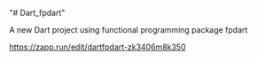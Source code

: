 "# Dart_fpdart" 

A new Dart project using functional programming package fpdart

https://zapp.run/edit/dartfpdart-zk3406m8k350
